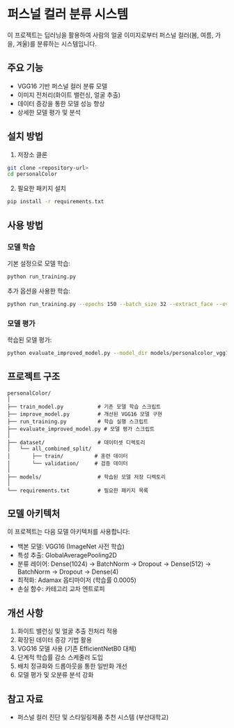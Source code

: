 # 퍼스널 컬러 분류 시스템

이 프로젝트는 딥러닝을 활용하여 사람의 얼굴 이미지로부터 퍼스널 컬러(봄, 여름, 가을, 겨울)를 분류하는 시스템입니다.

## 주요 기능

- VGG16 기반 퍼스널 컬러 분류 모델
- 이미지 전처리(화이트 밸런싱, 얼굴 추출)
- 데이터 증강을 통한 모델 성능 향상
- 상세한 모델 평가 및 분석

## 설치 방법

1. 저장소 클론

```bash
git clone <repository-url>
cd personalColor
```

2. 필요한 패키지 설치

```bash
pip install -r requirements.txt
```

## 사용 방법

### 모델 학습

기본 설정으로 모델 학습:

```bash
python run_training.py
```

추가 옵션을 사용한 학습:

```bash
python run_training.py --epochs 150 --batch_size 32 --extract_face --evaluate
```

### 모델 평가

학습된 모델 평가:

```bash
python evaluate_improved_model.py --model_dir models/personalcolor_vgg16_YYYYMMDD_HHMMSS
```

## 프로젝트 구조

```
personalColor/
│
├── train_model.py           # 기존 모델 학습 스크립트
├── improve_model.py         # 개선된 VGG16 모델 구현
├── run_training.py          # 학습 실행 스크립트
├── evaluate_improved_model.py # 모델 평가 스크립트
│
├── dataset/                 # 데이터셋 디렉토리
│   └── all_combined_split/
│       ├── train/          # 훈련 데이터
│       └── validation/     # 검증 데이터
│
├── models/                  # 학습된 모델 저장 디렉토리
│
└── requirements.txt         # 필요한 패키지 목록
```

## 모델 아키텍처

이 프로젝트는 다음 모델 아키텍처를 사용합니다:

- 백본 모델: VGG16 (ImageNet 사전 학습)
- 특성 추출: GlobalAveragePooling2D
- 분류 레이어: Dense(1024) → BatchNorm → Dropout → Dense(512) → BatchNorm → Dropout → Dense(4)
- 최적화: Adamax 옵티마이저 (학습률 0.0005)
- 손실 함수: 카테고리 교차 엔트로피

## 개선 사항

1. 화이트 밸런싱 및 얼굴 추출 전처리 적용
2. 확장된 데이터 증강 기법 활용
3. VGG16 모델 사용 (기존 EfficientNetB0 대체)
4. 단계적 학습률 감소 스케줄러 도입
5. 배치 정규화와 드롭아웃을 통한 일반화 개선
6. 모델 평가 및 오분류 분석 강화

## 참고 자료

- 퍼스널 컬러 진단 및 스타일링제품 추천 시스템 (부산대학교) 